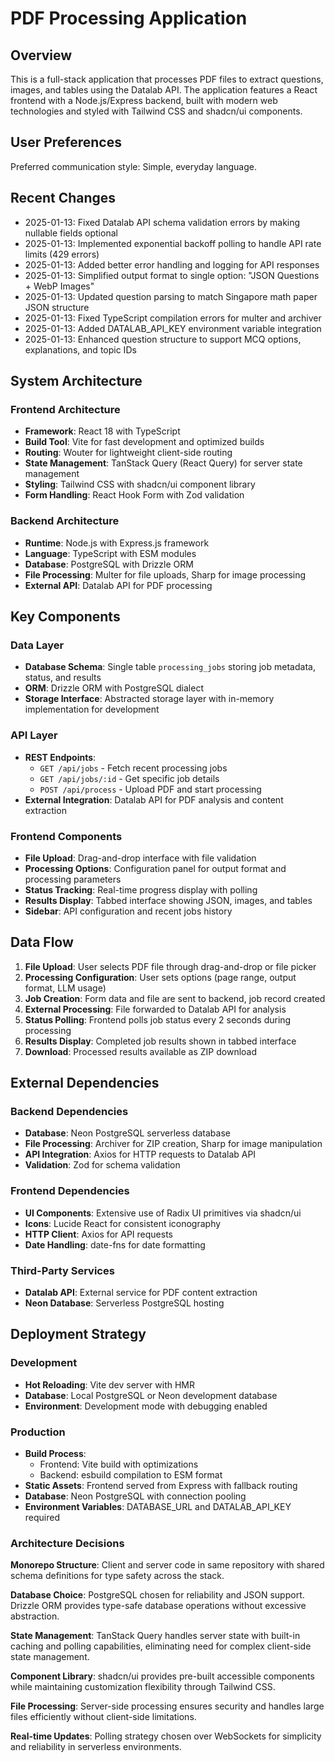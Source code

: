 # PDF Processing Application

## Overview

This is a full-stack application that processes PDF files to extract questions, images, and tables using the Datalab API. The application features a React frontend with a Node.js/Express backend, built with modern web technologies and styled with Tailwind CSS and shadcn/ui components.

## User Preferences

Preferred communication style: Simple, everyday language.

## Recent Changes

- 2025-01-13: Fixed Datalab API schema validation errors by making nullable fields optional
- 2025-01-13: Implemented exponential backoff polling to handle API rate limits (429 errors)
- 2025-01-13: Added better error handling and logging for API responses
- 2025-01-13: Simplified output format to single option: "JSON Questions + WebP Images"
- 2025-01-13: Updated question parsing to match Singapore math paper JSON structure
- 2025-01-13: Fixed TypeScript compilation errors for multer and archiver
- 2025-01-13: Added DATALAB_API_KEY environment variable integration
- 2025-01-13: Enhanced question structure to support MCQ options, explanations, and topic IDs

## System Architecture

### Frontend Architecture
- **Framework**: React 18 with TypeScript
- **Build Tool**: Vite for fast development and optimized builds
- **Routing**: Wouter for lightweight client-side routing
- **State Management**: TanStack Query (React Query) for server state management
- **Styling**: Tailwind CSS with shadcn/ui component library
- **Form Handling**: React Hook Form with Zod validation

### Backend Architecture
- **Runtime**: Node.js with Express.js framework
- **Language**: TypeScript with ESM modules
- **Database**: PostgreSQL with Drizzle ORM
- **File Processing**: Multer for file uploads, Sharp for image processing
- **External API**: Datalab API for PDF processing

## Key Components

### Data Layer
- **Database Schema**: Single table `processing_jobs` storing job metadata, status, and results
- **ORM**: Drizzle ORM with PostgreSQL dialect
- **Storage Interface**: Abstracted storage layer with in-memory implementation for development

### API Layer
- **REST Endpoints**: 
  - `GET /api/jobs` - Fetch recent processing jobs
  - `GET /api/jobs/:id` - Get specific job details
  - `POST /api/process` - Upload PDF and start processing
- **External Integration**: Datalab API for PDF analysis and content extraction

### Frontend Components
- **File Upload**: Drag-and-drop interface with file validation
- **Processing Options**: Configuration panel for output format and processing parameters
- **Status Tracking**: Real-time progress display with polling
- **Results Display**: Tabbed interface showing JSON, images, and tables
- **Sidebar**: API configuration and recent jobs history

## Data Flow

1. **File Upload**: User selects PDF file through drag-and-drop or file picker
2. **Processing Configuration**: User sets options (page range, output format, LLM usage)
3. **Job Creation**: Form data and file are sent to backend, job record created
4. **External Processing**: File forwarded to Datalab API for analysis
5. **Status Polling**: Frontend polls job status every 2 seconds during processing
6. **Results Display**: Completed job results shown in tabbed interface
7. **Download**: Processed results available as ZIP download

## External Dependencies

### Backend Dependencies
- **Database**: Neon PostgreSQL serverless database
- **File Processing**: Archiver for ZIP creation, Sharp for image manipulation
- **API Integration**: Axios for HTTP requests to Datalab API
- **Validation**: Zod for schema validation

### Frontend Dependencies
- **UI Components**: Extensive use of Radix UI primitives via shadcn/ui
- **Icons**: Lucide React for consistent iconography
- **HTTP Client**: Axios for API requests
- **Date Handling**: date-fns for date formatting

### Third-Party Services
- **Datalab API**: External service for PDF content extraction
- **Neon Database**: Serverless PostgreSQL hosting

## Deployment Strategy

### Development
- **Hot Reloading**: Vite dev server with HMR
- **Database**: Local PostgreSQL or Neon development database
- **Environment**: Development mode with debugging enabled

### Production
- **Build Process**: 
  - Frontend: Vite build with optimizations
  - Backend: esbuild compilation to ESM format
- **Static Assets**: Frontend served from Express with fallback routing
- **Database**: Neon PostgreSQL with connection pooling
- **Environment Variables**: DATABASE_URL and DATALAB_API_KEY required

### Architecture Decisions

**Monorepo Structure**: Client and server code in same repository with shared schema definitions for type safety across the stack.

**Database Choice**: PostgreSQL chosen for reliability and JSON support. Drizzle ORM provides type-safe database operations without excessive abstraction.

**State Management**: TanStack Query handles server state with built-in caching and polling capabilities, eliminating need for complex client-side state management.

**Component Library**: shadcn/ui provides pre-built accessible components while maintaining customization flexibility through Tailwind CSS.

**File Processing**: Server-side processing ensures security and handles large files efficiently without client-side limitations.

**Real-time Updates**: Polling strategy chosen over WebSockets for simplicity and reliability in serverless environments.
